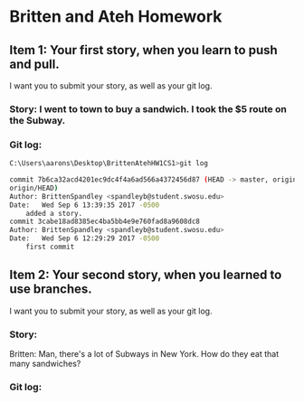 # Britten and Ateh Homework

## Item 1: Your first story, when you learn to push and pull. 
I want you to submit your story, as well as your git log.

### Story: I went to town to buy a sandwich. I took the $5 route on the Subway.

### Git log: 
```sh
C:\Users\aarons\Desktop\BrittenAtehHW1CS1>git log
```
```sh
commit 7b6ca32acd4201ec9dc4f4a6ad566a4372456d87 (HEAD -> master, origin/master,
origin/HEAD)
Author: BrittenSpandley <spandleyb@student.swosu.edu>
Date:   Wed Sep 6 13:39:35 2017 -0500
    added a story.
commit 3cabe18ad8385ec4ba5bb4e9e760fad8a9608dc8
Author: BrittenSpandley <spandleyb@student.swosu.edu>
Date:   Wed Sep 6 12:29:29 2017 -0500
    first commit
```

## Item 2: Your second story, when you learned to use branches. 
I want you to submit your story, as well as your git log.

### Story:

Britten: Man, there's a lot of Subways in New York. How do they eat that many sandwiches?

### Git log: